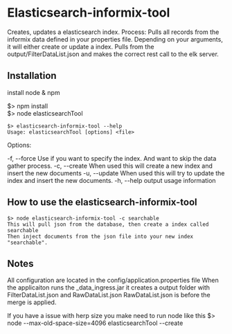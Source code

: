 # Elasticsearch-informix-tool
Creates, updates a elasticsearch index.
Process:
	Pulls all records from the informix data defined in your properties file.
	Depending on your arguments, it will either create or update a index.
	Pulls from the output/FilterDataList.json and makes the correct rest call to the elk server.

## Installation
install node & npm

$> npm install  
$> node elasticsearchTool  

	$> elasticsearch-informix-tool --help
	Usage: elasticsearchTool [options] <file>

  Options:

  -f, --force  <indexName>  Use if you want to specify the index. And want to skip the data gather process.
  -c, --create <indexName>  When used this will create a new index and insert the new documents
  -u, --update <indexName>  When used this will try to update the index and insert the new documents.
  -h, --help                output usage information


## How to use the elasticsearch-informix-tool
    
    $> node elasticsearch-informix-tool -c searchable
    This will pull json from the database, then create a index called searchable
    Then inject documents from the json file into your new index "searchable".
  
## Notes
All configuration are located in the config/application.properties file
When the applicaiton runs the _data_ingress.jar it creates a output folder with FilterDataList.json and RawDataList.json
RawDataList.json is before the merge is applied.

If you have a issue with herp size you make need to run node like this
$> node --max-old-space-size=4096 elasticsearchTool --create <indexName> 

